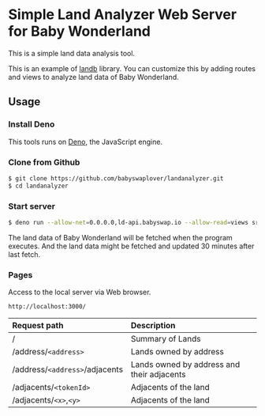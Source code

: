 # Simple Land Analyzer Web Server for Baby Wonderland

This is a simple land data analysis tool. 

This is an example of [landb](https://github.com/babyswaplover/landb) library.  You can customize this by adding routes and views to analyze land data of Baby Wonderland.

## Usage

### Install Deno

This tools runs on [Deno](https://deno.land/), the JavaScript engine.

### Clone from Github

```bash
$ git clone https://github.com/babyswaplover/landanalyzer.git
$ cd landanalyzer
```

### Start server

```bash
$ deno run --allow-net=0.0.0.0,ld-api.babyswap.io --allow-read=views src/server.ts
```

The land data of Baby Wonderland will be fetched when the program executes.  And the land data might be fetched and updated 30 minutes after last fetch.

### Pages

Access to the local server via Web browser.

```
http://localhost:3000/
```

| Request path                   | Description                               |
|:-------------------------------|:------------------------------------------|
| /                              |Summary of Lands                           |
| /address/`<address>`           |Lands owned by address                     |
| /address/`<address>`/adjacents |Lands owned by address and their adjacents |
| /adjacents/`<tokenId>`         |Adjacents of the land                      |
| /adjacents/`<x>`,`<y>`         |Adjacents of the land                      |
